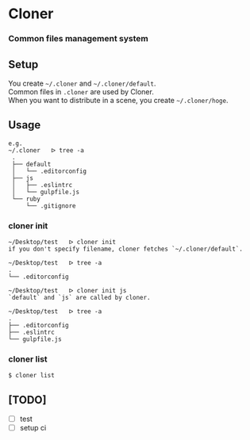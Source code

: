 # Cloner

### Common files management system

## Setup
You create `~/.cloner` and `~/.cloner/default`.   
Common files in `.cloner` are used by Cloner.   
When you want to distribute in a scene, you create `~/.cloner/hoge`.

## Usage
```
e.g.
~/.cloner   ᐅ tree -a
 .
 ├── default
 │   └── .editorconfig
 ├── js
 │   ├── .eslintrc
 │   └── gulpfile.js
 └── ruby
     └── .gitignore
```

### cloner init
```
~/Desktop/test   ᐅ cloner init   
if you don't specify filename, cloner fetches `~/.cloner/default`.

~/Desktop/test   ᐅ tree -a
.
└── .editorconfig

~/Desktop/test   ᐅ cloner init js
`default` and `js` are called by cloner.

~/Desktop/test   ᐅ tree -a
.
├── .editorconfig
├── .eslintrc
└── gulpfile.js

```

### cloner list
```
$ cloner list
```

## [TODO]
- [ ] test
- [ ] setup ci
